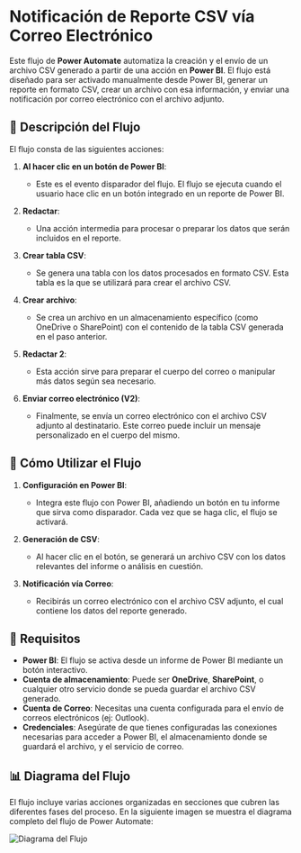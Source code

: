 # Notificación de Reporte CSV vía Correo Electrónico

Este flujo de **Power Automate** automatiza la creación y el envío de un archivo CSV generado a partir de una acción en **Power BI**. El flujo está diseñado para ser activado manualmente desde Power BI, generar un reporte en formato CSV, crear un archivo con esa información, y enviar una notificación por correo electrónico con el archivo adjunto.

## 📄 Descripción del Flujo

El flujo consta de las siguientes acciones:

1. **Al hacer clic en un botón de Power BI**: 
   - Este es el evento disparador del flujo. El flujo se ejecuta cuando el usuario hace clic en un botón integrado en un reporte de Power BI.

2. **Redactar**: 
   - Una acción intermedia para procesar o preparar los datos que serán incluidos en el reporte.

3. **Crear tabla CSV**:
   - Se genera una tabla con los datos procesados en formato CSV. Esta tabla es la que se utilizará para crear el archivo CSV.

4. **Crear archivo**:
   - Se crea un archivo en un almacenamiento específico (como OneDrive o SharePoint) con el contenido de la tabla CSV generada en el paso anterior.

5. **Redactar 2**:
   - Esta acción sirve para preparar el cuerpo del correo o manipular más datos según sea necesario.

6. **Enviar correo electrónico (V2)**:
   - Finalmente, se envía un correo electrónico con el archivo CSV adjunto al destinatario. Este correo puede incluir un mensaje personalizado en el cuerpo del mismo.

## 🚀 Cómo Utilizar el Flujo

1. **Configuración en Power BI**: 
   - Integra este flujo con Power BI, añadiendo un botón en tu informe que sirva como disparador. Cada vez que se haga clic, el flujo se activará.
   
2. **Generación de CSV**:
   - Al hacer clic en el botón, se generará un archivo CSV con los datos relevantes del informe o análisis en cuestión.
   
3. **Notificación vía Correo**:
   - Recibirás un correo electrónico con el archivo CSV adjunto, el cual contiene los datos del reporte generado.

## 🔧 Requisitos

- **Power BI**: El flujo se activa desde un informe de Power BI mediante un botón interactivo.
- **Cuenta de almacenamiento**: Puede ser **OneDrive**, **SharePoint**, o cualquier otro servicio donde se pueda guardar el archivo CSV generado.
- **Cuenta de Correo**: Necesitas una cuenta configurada para el envío de correos electrónicos (ej: Outlook).
- **Credenciales**: Asegúrate de que tienes configuradas las conexiones necesarias para acceder a Power BI, el almacenamiento donde se guardará el archivo, y el servicio de correo.

## 📊 Diagrama del Flujo

El flujo incluye varias acciones organizadas en secciones que cubren las diferentes fases del proceso. En la siguiente imagen se muestra el diagrama completo del flujo de Power Automate:

![Diagrama del Flujo](assets/Diagrama_de_Flujo.png)
